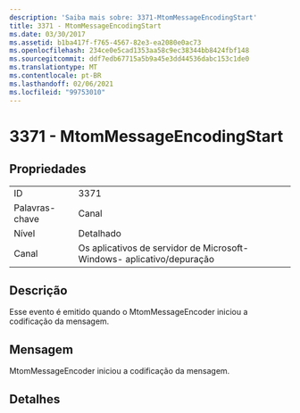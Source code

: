 ```yaml
---
description: 'Saiba mais sobre: 3371-MtomMessageEncodingStart'
title: 3371 - MtomMessageEncodingStart
ms.date: 03/30/2017
ms.assetid: b1ba417f-f765-4567-82e3-ea2080e0ac73
ms.openlocfilehash: 234ce0e5cad1353aa58c9ec38344bb8424fbf148
ms.sourcegitcommit: ddf7edb67715a5b9a45e3dd44536dabc153c1de0
ms.translationtype: MT
ms.contentlocale: pt-BR
ms.lasthandoff: 02/06/2021
ms.locfileid: "99753010"
---
```

# <a name="3371---mtommessageencodingstart"></a>3371 - MtomMessageEncodingStart

## <a name="properties"></a>Propriedades  
  
|||  
|-|-|  
|ID|3371|  
|Palavras-chave|Canal|  
|Nível|Detalhado|  
|Canal|Os aplicativos de servidor de Microsoft-Windows- aplicativo/depuração|  
  
## <a name="description"></a>Descrição  

 Esse evento é emitido quando o MtomMessageEncoder iniciou a codificação da mensagem.  
  
## <a name="message"></a>Mensagem  

 MtomMessageEncoder iniciou a codificação da mensagem.  
  
## <a name="details"></a>Detalhes
